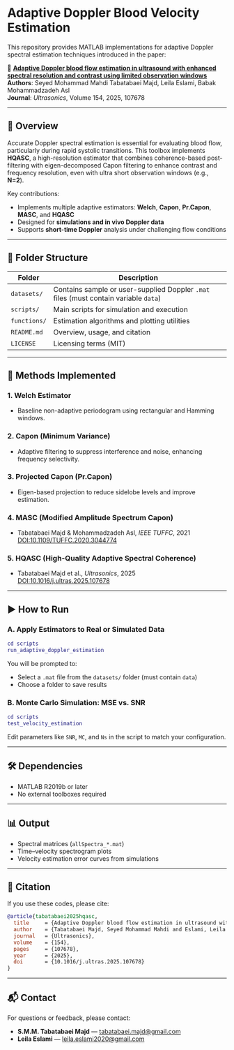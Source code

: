 # Adaptive Doppler Blood Velocity Estimation

This repository provides MATLAB implementations for adaptive Doppler spectral estimation techniques introduced in the paper:

📄 **[Adaptive Doppler blood flow estimation in ultrasound with enhanced spectral resolution and contrast using limited observation windows](https://doi.org/10.1016/j.ultras.2025.107678)**  
**Authors**: Seyed Mohammad Mahdi Tabatabaei Majd, Leila Eslami, Babak Mohammadzadeh Asl  
**Journal**: *Ultrasonics*, Volume 154, 2025, 107678

---

## 🧠 Overview

Accurate Doppler spectral estimation is essential for evaluating blood flow, particularly during rapid systolic transitions. This toolbox implements **HQASC**, a high-resolution estimator that combines coherence-based post-filtering with eigen-decomposed Capon filtering to enhance contrast and frequency resolution, even with ultra short observation windows (e.g., **N=2**).

Key contributions:
- Implements multiple adaptive estimators: **Welch**, **Capon**, **Pr.Capon**, **MASC**, and **HQASC**
- Designed for **simulations and in vivo Doppler data**
- Supports **short-time Doppler** analysis under challenging flow conditions

---

## 📁 Folder Structure

| Folder       | Description |
|--------------|-------------|
| `datasets/`  | Contains sample or user-supplied Doppler `.mat` files (must contain variable `data`) |
| `scripts/`   | Main scripts for simulation and execution |
| `functions/` | Estimation algorithms and plotting utilities |
| `README.md`  | Overview, usage, and citation |
| `LICENSE`    | Licensing terms (MIT) |

---

## 🔬 Methods Implemented

### 1. Welch Estimator
- Baseline non-adaptive periodogram using rectangular and Hamming windows.

### 2. Capon (Minimum Variance)
- Adaptive filtering to suppress interference and noise, enhancing frequency selectivity.

### 3. Projected Capon (Pr.Capon)
- Eigen-based projection to reduce sidelobe levels and improve estimation.

### 4. MASC (Modified Amplitude Spectrum Capon)  
- Tabatabaei Majd & Mohammadzadeh Asl, *IEEE TUFFC*, 2021  
  [DOI:10.1109/TUFFC.2020.3044774](https://doi.org/10.1109/TUFFC.2020.3044774)

### 5. HQASC (High-Quality Adaptive Spectral Coherence)
- Tabatabaei Majd et al., *Ultrasonics*, 2025  
  [DOI:10.1016/j.ultras.2025.107678](https://doi.org/10.1016/j.ultras.2025.107678)

---

## ▶️ How to Run

### A. Apply Estimators to Real or Simulated Data

```matlab
cd scripts
run_adaptive_doppler_estimation
```

You will be prompted to:
- Select a `.mat` file from the `datasets/` folder (must contain `data`)
- Choose a folder to save results

### B. Monte Carlo Simulation: MSE vs. SNR

```matlab
cd scripts
test_velocity_estimation
```

Edit parameters like `SNR`, `MC`, and `Ns` in the script to match your configuration.

---

## 🛠 Dependencies

- MATLAB R2019b or later
- No external toolboxes required

---

## 📊 Output

- Spectral matrices (`allSpectra_*.mat`)
- Time–velocity spectrogram plots
- Velocity estimation error curves from simulations

---

## 🧾 Citation

If you use these codes, please cite:

```bibtex
@article{tabatabaei2025hqasc,
  title     = {Adaptive Doppler blood flow estimation in ultrasound with enhanced spectral resolution and contrast using limited observation windows},
  author    = {Tabatabaei Majd, Seyed Mohammad Mahdi and Eslami, Leila and Mohammadzadeh Asl, Babak},
  journal   = {Ultrasonics},
  volume    = {154},
  pages     = {107678},
  year      = {2025},
  doi       = {10.1016/j.ultras.2025.107678}
}
```

---

## 📬 Contact

For questions or feedback, please contact:

- **S.M.M. Tabatabaei Majd** — [tabatabaei.majd@gmail.com](mailto:tabatabaei.majd@gmail.com)  
- **Leila Eslami** — [leila.eslami2020@gmail.com](mailto:leila.eslami2020@gmail.com)
